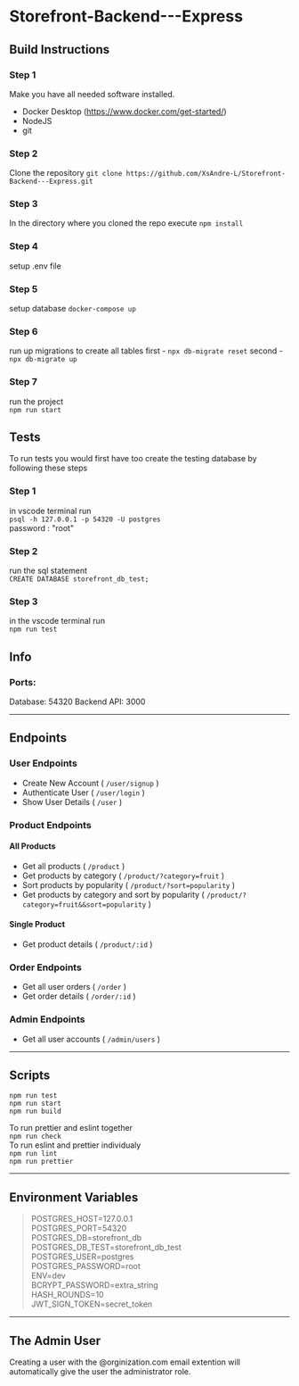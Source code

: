 # Storefront-Backend---Express

## Build Instructions

### Step 1

Make you have all needed software installed.

-   Docker Desktop (https://www.docker.com/get-started/)
-   NodeJS
-   git

### Step 2

Clone the repository
`git clone https://github.com/XsAndre-L/Storefront-Backend---Express.git`

### Step 3

In the directory where you cloned the repo execute `npm install`

### Step 4

setup .env file

### Step 5

setup database
`docker-compose up`

### Step 6

run up migrations to create all tables
first - `npx db-migrate reset`
second - `npx db-migrate up`

### Step 7

run the project  
`npm run start`

## Tests

To run tests you would first have too create the testing database by following these steps

### Step 1

in vscode terminal run  
`psql -h 127.0.0.1 -p 54320 -U postgres`  
password : "root"

### Step 2

run the sql statement  
`CREATE DATABASE storefront_db_test;`

### Step 3

in the vscode terminal run  
`npm run test`

## Info

### Ports:

Database: 54320
Backend API: 3000

---

## Endpoints

### User Endpoints

-   Create New Account ( `/user/signup` )
-   Authenticate User ( `/user/login` )
-   Show User Details ( `/user` )

### Product Endpoints

#### All Products

-   Get all products ( `/product` )
-   Get products by category ( `/product/?category=fruit` )
-   Sort products by popularity ( `/product/?sort=popularity` )
-   Get products by category and sort by popularity ( `/product/?category=fruit&&sort=popularity` )

#### Single Product

-   Get product details ( `/product/:id` )

### Order Endpoints

-   Get all user orders ( `/order` )
-   Get order details ( `/order/:id` )

### Admin Endpoints

-   Get all user accounts ( `/admin/users` )

---

## Scripts

`npm run test`  
`npm run start`  
`npm run build`

To run prettier and eslint together  
`npm run check`  
To run eslint and prettier individualy  
`npm run lint`  
`npm run prettier`

---

## Environment Variables

> POSTGRES_HOST=127.0.0.1  
> POSTGRES_PORT=54320  
> POSTGRES_DB=storefront_db  
> POSTGRES_DB_TEST=storefront_db_test  
> POSTGRES_USER=postgres  
> POSTGRES_PASSWORD=root  
> ENV=dev  
> BCRYPT_PASSWORD=extra_string  
> HASH_ROUNDS=10  
> JWT_SIGN_TOKEN=secret_token

---

## The Admin User

Creating a user with the @orginization.com email extention will automatically give the user the administrator role.
